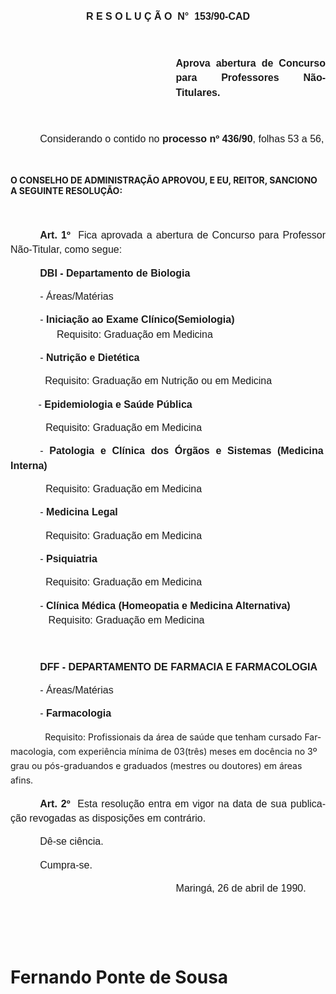 <body lang=PT-BR style='tab-interval:35.4pt'>

<div class=Section1>

<p class=MsoNormal align=center style='text-align:center;line-height:17.5pt'><b
style='mso-bidi-font-weight:normal'><span style='font-size:12.0pt;mso-bidi-font-size:
10.0pt;font-family:Arial'><![if !supportEmptyParas]>&nbsp;<![endif]><o:p></o:p></span></b></p>

<p class=MsoNormal align=center style='text-align:center;line-height:17.5pt'><b
style='mso-bidi-font-weight:normal'><span style='font-size:12.0pt;mso-bidi-font-size:
10.0pt;font-family:Arial'>R E S O L U Ç Ã O<span style="mso-spacerun: yes"> 
</span>N°<span style="mso-spacerun: yes">  </span>153/90-CAD<o:p></o:p></span></b></p>

<p class=MsoNormal align=center style='text-align:center;line-height:17.5pt'><span
style='font-size:12.0pt;mso-bidi-font-size:10.0pt;font-family:Arial'><![if !supportEmptyParas]>&nbsp;<![endif]><o:p></o:p></span></p>

<p class=MsoNormal style='margin-left:7.0cm;text-align:justify;line-height:
17.5pt'><b style='mso-bidi-font-weight:normal'><span style='font-size:12.0pt;
mso-bidi-font-size:10.0pt;font-family:Arial'>Aprova abertura de Concurso para
Professores Não-Titulares.<o:p></o:p></span></b></p>

<p class=MsoNormal style='margin-left:7.0cm;text-align:justify;line-height:
17.5pt'><b style='mso-bidi-font-weight:normal'><span style='font-size:12.0pt;
mso-bidi-font-size:10.0pt;font-family:Arial'><![if !supportEmptyParas]>&nbsp;<![endif]><o:p></o:p></span></b></p>

<p class=MsoNormal style='text-align:justify;text-indent:35.45pt;line-height:
17.5pt'><span style='font-size:12.0pt;mso-bidi-font-size:10.0pt;font-family:
Arial'>Considerando o contido no<b> processo nº 436/90</b>, folhas 53 a 56,<o:p></o:p></span></p>

<p class=MsoBodyTextIndent2><![if !supportEmptyParas]>&nbsp;<![endif]><o:p></o:p></p>

<p class=MsoBodyTextIndent2><b>O CONSELHO DE ADMINISTRAÇÃO APROVOU, E EU,
REITOR, SANCIONO A SEGUINTE RESOLUÇÃO:<o:p></o:p></b></p>

<p class=MsoNormal style='text-align:justify;text-indent:35.45pt;line-height:
17.5pt'><span style='font-size:12.0pt;mso-bidi-font-size:10.0pt;font-family:
Arial'><![if !supportEmptyParas]>&nbsp;<![endif]><o:p></o:p></span></p>

<p class=MsoNormal style='text-align:justify;text-indent:35.45pt;line-height:
17.5pt'><b><span style='font-size:12.0pt;mso-bidi-font-size:10.0pt;font-family:
Arial'>Art. 1º<span style="mso-spacerun: yes">  </span></span></b><span
style='font-size:12.0pt;mso-bidi-font-size:10.0pt;font-family:Arial'>Fica
aprovada a abertura de Concurso pa­ra Professor Não-Titular, como segue:<o:p></o:p></span></p>

<p class=MsoNormal style='text-align:justify;text-indent:35.45pt;line-height:
17.5pt'><b style='mso-bidi-font-weight:normal'><span style='font-size:12.0pt;
mso-bidi-font-size:10.0pt;font-family:Arial'>DBI - Departamento de Biologia<o:p></o:p></span></b></p>

<p class=MsoNormal style='text-align:justify;text-indent:35.45pt;line-height:
17.5pt'><span style='font-size:12.0pt;mso-bidi-font-size:10.0pt;font-family:
Arial'>- Áreas/Matérias<o:p></o:p></span></p>

<p class=MsoNormal style='margin-top:0cm;margin-right:-4.65pt;margin-bottom:
0cm;margin-left:35.45pt;margin-bottom:.0001pt;text-align:justify;line-height:
17.5pt'><span style='font-size:12.0pt;mso-bidi-font-size:10.0pt;font-family:
Arial;mso-bidi-font-weight:bold'>-</span><b style='mso-bidi-font-weight:normal'><span
style='font-size:12.0pt;mso-bidi-font-size:10.0pt;font-family:Arial'> Iniciação
ao Exame Clínico(Semiologia)<o:p></o:p></span></b></p>

<p class=MsoNormal style='margin-top:0cm;margin-right:-4.65pt;margin-bottom:
0cm;margin-left:35.45pt;margin-bottom:.0001pt;text-align:justify;line-height:
17.5pt'><b style='mso-bidi-font-weight:normal'><span style='font-size:12.0pt;
mso-bidi-font-size:10.0pt;font-family:Arial'><span style="mso-spacerun:
yes">      </span></span></b><span style='font-size:12.0pt;mso-bidi-font-size:
10.0pt;font-family:Arial'>Requisito: Graduação em Medicina<o:p></o:p></span></p>

<p class=MsoNormal style='text-align:justify;text-indent:35.45pt;line-height:
17.5pt'><span style='font-size:12.0pt;mso-bidi-font-size:10.0pt;font-family:
Arial;mso-bidi-font-weight:bold'>-</span><b style='mso-bidi-font-weight:normal'><span
style='font-size:12.0pt;mso-bidi-font-size:10.0pt;font-family:Arial'> Nutrição
e Dietética<o:p></o:p></span></b></p>

<p class=MsoNormal style='margin-top:0cm;margin-right:2.45pt;margin-bottom:
0cm;margin-left:35.4pt;margin-bottom:.0001pt;text-align:justify;text-indent:
6.05pt;line-height:17.5pt'><span style='font-size:12.0pt;mso-bidi-font-size:
10.0pt;font-family:Arial'>Requisito: Graduação em Nutrição ou em Medicina<span
style='mso-bidi-font-weight:bold'><o:p></o:p></span></span></p>

<p class=MsoNormal style='margin-right:2.45pt;text-align:justify;line-height:
17.5pt'><span style='font-size:12.0pt;mso-bidi-font-size:10.0pt;font-family:
Arial;mso-bidi-font-weight:bold'><span style="mso-spacerun: yes">         
</span>-</span><b style='mso-bidi-font-weight:normal'><span style='font-size:
12.0pt;mso-bidi-font-size:10.0pt;font-family:Arial'> Epidemiologia e Saúde
Pública<o:p></o:p></span></b></p>

<p class=MsoNormal style='text-align:justify;text-indent:35.45pt;line-height:
17.5pt'><span style='font-size:12.0pt;mso-bidi-font-size:10.0pt;font-family:
Arial'><span style="mso-spacerun: yes">  </span>Requisito: Graduação em
Medicina<o:p></o:p></span></p>

<p class=MsoNormal style='margin-right:2.45pt;text-align:justify;text-indent:
35.45pt;line-height:17.5pt'><span style='font-size:12.0pt;mso-bidi-font-size:
10.0pt;font-family:Arial;mso-bidi-font-weight:bold'>-</span><b
style='mso-bidi-font-weight:normal'><span style='font-size:12.0pt;mso-bidi-font-size:
10.0pt;font-family:Arial'> Patologia e Clínica dos Órgãos e Sistemas (Medicina
Interna)<o:p></o:p></span></b></p>

<p class=MsoNormal style='margin-right:2.45pt;text-align:justify;text-indent:
35.45pt;line-height:17.5pt'><span style='font-size:12.0pt;mso-bidi-font-size:
10.0pt;font-family:Arial'><span style="mso-spacerun: yes">  </span>Requisito:
Graduação em Medicina<o:p></o:p></span></p>

<p class=MsoNormal style='text-align:justify;text-indent:35.45pt;line-height:
17.5pt'><span style='font-size:12.0pt;mso-bidi-font-size:10.0pt;font-family:
Arial'>- <b style='mso-bidi-font-weight:normal'>Medicina Legal<o:p></o:p></b></span></p>

<p class=MsoNormal style='text-align:justify;text-indent:35.45pt;line-height:
17.5pt'><span style='font-size:12.0pt;mso-bidi-font-size:10.0pt;font-family:
Arial'><span style="mso-spacerun: yes">  </span>Requisito: Graduação em
Medicina<o:p></o:p></span></p>

<p class=MsoNormal style='text-align:justify;text-indent:35.45pt;line-height:
17.5pt'><span style='font-size:12.0pt;mso-bidi-font-size:10.0pt;font-family:
Arial;mso-bidi-font-weight:bold'>-</span><b style='mso-bidi-font-weight:normal'><span
style='font-size:12.0pt;mso-bidi-font-size:10.0pt;font-family:Arial'>
Psiquiatria<o:p></o:p></span></b></p>

<p class=MsoNormal style='text-align:justify;text-indent:35.45pt;line-height:
17.5pt'><span style='font-size:12.0pt;mso-bidi-font-size:10.0pt;font-family:
Arial'><span style="mso-spacerun: yes">  </span>Requisito: Graduação em
Medicina<o:p></o:p></span></p>

<p class=MsoNormal style='margin-top:0cm;margin-right:2.45pt;margin-bottom:
0cm;margin-left:35.45pt;margin-bottom:.0001pt;text-align:justify;line-height:
17.5pt'><span style='font-size:12.0pt;mso-bidi-font-size:10.0pt;font-family:
Arial;mso-bidi-font-weight:bold'>- </span><b style='mso-bidi-font-weight:normal'><span
style='font-size:12.0pt;mso-bidi-font-size:10.0pt;font-family:Arial'>Clínica
Médica (Homeopatia e Medicina Alternativa)<o:p></o:p></span></b></p>

<p class=MsoNormal style='margin-top:0cm;margin-right:2.45pt;margin-bottom:
0cm;margin-left:35.45pt;margin-bottom:.0001pt;text-align:justify;line-height:
17.5pt'><b style='mso-bidi-font-weight:normal'><span style='font-size:12.0pt;
mso-bidi-font-size:10.0pt;font-family:Arial'><span style="mso-spacerun: yes">  
</span></span></b><span style='font-size:12.0pt;mso-bidi-font-size:10.0pt;
font-family:Arial'>Requisito: Graduação em Medicina<o:p></o:p></span></p>

<p class=MsoNormal style='text-align:justify;text-indent:35.45pt;line-height:
17.5pt'><span style='font-size:12.0pt;mso-bidi-font-size:10.0pt;font-family:
Arial'><![if !supportEmptyParas]>&nbsp;<![endif]><o:p></o:p></span></p>

<p class=MsoNormal style='text-align:justify;text-indent:35.45pt;line-height:
17.5pt'><b style='mso-bidi-font-weight:normal'><span style='font-size:12.0pt;
mso-bidi-font-size:10.0pt;font-family:Arial'>DFF - DEPARTAMENTO DE FARMACIA E
FARMACOLOGIA<o:p></o:p></span></b></p>

<p class=MsoNormal style='text-align:justify;text-indent:35.45pt;line-height:
17.5pt'><span style='font-size:12.0pt;mso-bidi-font-size:10.0pt;font-family:
Arial'>- Áreas/Matérias<o:p></o:p></span></p>

<p class=MsoNormal style='text-align:justify;text-indent:35.45pt;line-height:
17.5pt'><span style='font-size:12.0pt;mso-bidi-font-size:10.0pt;font-family:
Arial;mso-bidi-font-weight:bold'>-</span><b style='mso-bidi-font-weight:normal'><span
style='font-size:12.0pt;mso-bidi-font-size:10.0pt;font-family:Arial'>
Farmacologia<o:p></o:p></span></b></p>

<p class=MsoBodyTextIndent style='margin-left:0cm;text-indent:35.45pt;
line-height:17.5pt'><span style="mso-spacerun: yes">  </span>Requisito:
Profissionais da área de saúde que tenham cursado Farmacologia, com experiência
mínima de 03(três) meses em docência no 3º grau ou pós-graduandos e graduados
(mestres ou doutores) em áreas afins.</p>

<p class=MsoNormal style='text-align:justify;text-indent:35.45pt;line-height:
17.5pt'><b><span style='font-size:12.0pt;mso-bidi-font-size:10.0pt;font-family:
Arial'>Art. 2º<span style="mso-spacerun: yes">  </span></span></b><span
style='font-size:12.0pt;mso-bidi-font-size:10.0pt;font-family:Arial'>Esta
resolução entra em vigor na data de sua publicação revogadas as disposições em
contrário.<o:p></o:p></span></p>

<p class=MsoNormal style='text-align:justify;text-indent:35.45pt;line-height:
17.5pt'><span style='font-size:12.0pt;mso-bidi-font-size:10.0pt;font-family:
Arial'>Dê-se ciência.<o:p></o:p></span></p>

<p class=MsoNormal style='text-align:justify;text-indent:35.45pt;line-height:
17.5pt'><span style='font-size:12.0pt;mso-bidi-font-size:10.0pt;font-family:
Arial'>Cumpra-se.<o:p></o:p></span></p>

<p class=MsoNormal style='text-align:justify;text-indent:7.0cm;line-height:
17.5pt'><span style='font-size:12.0pt;mso-bidi-font-size:10.0pt;font-family:
Arial'>Maringá, 26 de abril de 1990.<o:p></o:p></span></p>

<p class=MsoNormal style='text-align:justify;text-indent:7.0cm;line-height:
17.5pt'><span style='font-size:12.0pt;mso-bidi-font-size:10.0pt;font-family:
Arial'><![if !supportEmptyParas]>&nbsp;<![endif]><o:p></o:p></span></p>

<p class=MsoNormal style='text-align:justify;text-indent:7.0cm;line-height:
17.5pt'><span style='font-size:12.0pt;mso-bidi-font-size:10.0pt;font-family:
Arial'><![if !supportEmptyParas]>&nbsp;<![endif]><o:p></o:p></span></p>

<h1>Fernando Ponte de Sousa</h1>

</div>

</body>
